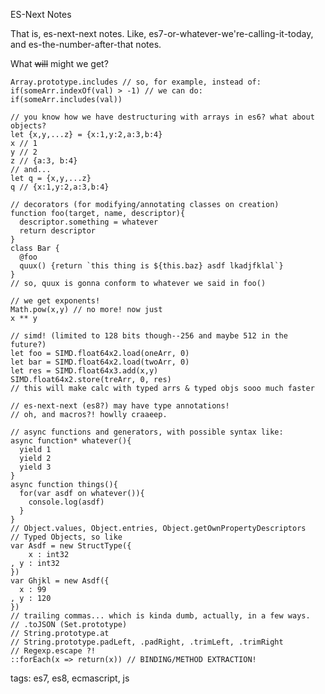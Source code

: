 ES-Next Notes

That is, es-next-next notes. Like, es7-or-whatever-we're-calling-it-today, and es-the-number-after-that notes.

What ~~will~~ might we get?

    Array.prototype.includes // so, for example, instead of:
    if(someArr.indexOf(val) > -1) // we can do:
    if(someArr.includes(val))

    // you know how we have destructuring with arrays in es6? what about objects?
    let {x,y,...z} = {x:1,y:2,a:3,b:4}
    x // 1
    y // 2
    z // {a:3, b:4}
    // and...
    let q = {x,y,...z}
    q // {x:1,y:2,a:3,b:4}

    // decorators (for modifying/annotating classes on creation)
    function foo(target, name, descriptor){
      descriptor.something = whatever
      return descriptor
    }
    class Bar {
      @foo
      quux() {return `this thing is ${this.baz} asdf lkadjfklal`}
    }
    // so, quux is gonna conform to whatever we said in foo()

    // we get exponents!
    Math.pow(x,y) // no more! now just
    x ** y

    // simd! (limited to 128 bits though--256 and maybe 512 in the future?)
    let foo = SIMD.float64x2.load(oneArr, 0)
    let bar = SIMD.float64x2.load(twoArr, 0)
    let res = SIMD.float64x3.add(x,y)
    SIMD.float64x2.store(treArr, 0, res)
    // this will make calc with typed arrs & typed objs sooo much faster

    // es-next-next (es8?) may have type annotations!
    // oh, and macros?! howlly craaeep.

    // async functions and generators, with possible syntax like:
    async function* whatever(){
      yield 1
      yield 2
      yield 3
    }
    async function things(){
      for(var asdf on whatever()){
        console.log(asdf)
      }
    }
    // Object.values, Object.entries, Object.getOwnPropertyDescriptors
    // Typed Objects, so like
    var Asdf = new StructType({
        x : int32
    , y : int32
    })
    var Ghjkl = new Asdf({
      x : 99
    , y : 120
    })
    // trailing commas... which is kinda dumb, actually, in a few ways.
    // .toJSON (Set.prototype)
    // String.prototype.at
    // String.prototype.padLeft, .padRight, .trimLeft, .trimRight
    // Regexp.escape ?!
    ::forEach(x => return(x)) // BINDING/METHOD EXTRACTION!

tags: es7, es8, ecmascript, js

